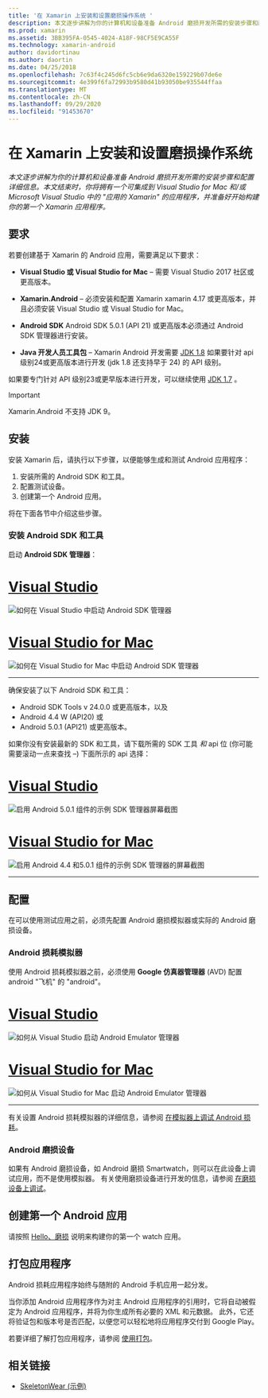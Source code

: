 ```yaml
---
title: '在 Xamarin 上安装和设置磨损操作系统 '
description: 本文逐步讲解为你的计算机和设备准备 Android 磨损开发所需的安装步骤和配置详细信息。 本文结束时，你将拥有一个可集成到 Visual Studio for Mac 和/或 Microsoft Visual Studio 中的 "应用的 Xamarin" 的应用程序，并准备好开始构建你的第一个 Xamarin 应用程序。
ms.prod: xamarin
ms.assetid: 3BB395FA-0545-4024-A18F-98CF5E9CA55F
ms.technology: xamarin-android
author: davidortinau
ms.author: daortin
ms.date: 04/25/2018
ms.openlocfilehash: 7c63f4c245d6fc5cb6e9da6320e159229b07de6e
ms.sourcegitcommit: 4e399f6fa72993b9580d41b93050be935544ffaa
ms.translationtype: MT
ms.contentlocale: zh-CN
ms.lasthandoff: 09/29/2020
ms.locfileid: "91453670"
---
```

# <a name="install-and-setup-wear-os-on-xamarinandroid"></a>在 Xamarin 上安装和设置磨损操作系统

_本文逐步讲解为你的计算机和设备准备 Android 磨损开发所需的安装步骤和配置详细信息。本文结束时，你将拥有一个可集成到 Visual Studio for Mac 和/或 Microsoft Visual Studio 中的 "应用的 Xamarin" 的应用程序，并准备好开始构建你的第一个 Xamarin 应用程序。_

## <a name="requirements"></a>要求

若要创建基于 Xamarin 的 Android 应用，需要满足以下要求：

- **Visual Studio 或 Visual Studio for Mac** &ndash; 需要 Visual Studio 2017 社区或更高版本。

- **Xamarin.Android** &ndash; 必须安装和配置 Xamarin xamarin 4.17 或更高版本，并且必须安装 Visual Studio 或 Visual Studio for Mac。

- **Android SDK** Android SDK 5.0.1 (API 21) 或更高版本必须通过 Android SDK 管理器进行安装。

- **Java 开发人员工具包** &ndash; Xamarin Android 开发需要   [JDK 1.8](https://www.oracle.com/technetwork/java/javase/downloads/jdk8-downloads-2133151.html) 如果要针对 api 级别24或更高版本进行开发 (jdk 1.8 还支持早于 24) 的 API 级别。

如果要专门针对 API 级别23或更早版本进行开发，可以继续使用 [JDK 1.7](https://www.oracle.com/technetwork/java/javase/downloads/jdk7-downloads-1880260.html) 。

> [!IMPORTANT]
> Xamarin.Android 不支持 JDK 9。

## <a name="installation"></a>安装

安装 Xamarin 后，请执行以下步骤，以便能够生成和测试 Android 应用程序：

1. 安装所需的 Android SDK 和工具。
2. 配置测试设备。
3. 创建第一个 Android 应用。

将在下面各节中介绍这些步骤。

### <a name="install-android-sdk-and-tools"></a>安装 Android SDK 和工具

启动 **Android SDK 管理器**：

# <a name="visual-studio"></a>[Visual Studio](#tab/windows)

![如何在 Visual Studio 中启动 Android SDK 管理器](installation-images/vs/sdk-menu.png)

# <a name="visual-studio-for-mac"></a>[Visual Studio for Mac](#tab/macos)

![如何在 Visual Studio for Mac 中启动 Android SDK 管理器](installation-images/xs/sdk-menu.png)

-----

确保安装了以下 Android SDK 和工具：

- Android SDK Tools v 24.0.0 或更高版本，以及
- Android 4.4 W (API20) 或
- Android 5.0.1 (API21) 或更高版本。

如果你没有安装最新的 SDK 和工具，请下载所需的 SDK 工具 *和* api 位 (你可能需要滚动一点来查找 &ndash;) 下面所示的 api 选择：

# <a name="visual-studio"></a>[Visual Studio](#tab/windows)

![启用 Android 5.0.1 组件的示例 SDK 管理器屏幕截图](installation-images/vs/sdk-select.png)

# <a name="visual-studio-for-mac"></a>[Visual Studio for Mac](#tab/macos)

![启用 Android 4.4 和5.0.1 组件的示例 SDK 管理器的屏幕截图](installation-images/xs/sdk-select.png)

-----

## <a name="configuration"></a>配置

在可以使用测试应用之前，必须先配置 Android 磨损模拟器或实际的 Android 磨损设备。

### <a name="android-wear-emulator"></a>Android 损耗模拟器

使用 Android 损耗模拟器之前，必须使用 **Google 仿真器管理器** (AVD) 配置 android "飞机" 的 "android"。

# <a name="visual-studio"></a>[Visual Studio](#tab/windows)

![如何从 Visual Studio 启动 Android Emulator 管理器](installation-images/vs/emulator-menu.png)

# <a name="visual-studio-for-mac"></a>[Visual Studio for Mac](#tab/macos)

![如何从 Visual Studio for Mac 启动 Android Emulator 管理器](installation-images/xs/emulator-menu.png)

-----

有关设置 Android 损耗模拟器的详细信息，请参阅 [在模拟器上调试 Android 损耗](~/android/wear/deploy-test/debug-on-emulator.md)。

### <a name="android-wear-device"></a>Android 磨损设备

如果有 Android 磨损设备，如 Android 磨损 Smartwatch，则可以在此设备上调试应用，而不是使用模拟器。 有关使用磨损设备进行开发的信息，请参阅 [在磨损设备上调试](~/android/wear/deploy-test/debug-on-device.md)。

## <a name="create-your-first-android-wear-app"></a>创建第一个 Android 应用

请按照 [Hello、磨损](~/android/wear/get-started/hello-wear.md) 说明来构建你的第一个 watch 应用。

## <a name="packaging-your-app"></a>打包应用程序

Android 损耗应用程序始终与随附的 Android 手机应用一起分发。

当你添加 Android 应用程序作为对主 Android 应用程序的引用时，它将自动被假定为 Android 应用程序，并将为你生成所有必要的 XML 和元数据。 此外，它还将验证包和版本号是否匹配，以便您可以轻松地将应用程序交付到 Google Play。

若要详细了解打包应用程序，请参阅 [使用打包](~/android/wear/deploy-test/packaging.md)。

## <a name="related-links"></a>相关链接

- [SkeletonWear (示例) ](/samples/xamarin/monodroid-samples/wear-skeletonwear)